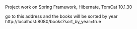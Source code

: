 Project work on Spring Framework,
                Hibernate,
                TomCat 10.1.30 


go to this address and the books will be sorted by year
http://localhost:8080/books?sort_by_year=true
